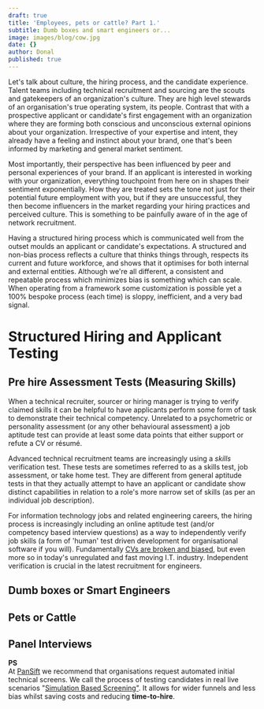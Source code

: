 ```yaml
---
draft: true
title: 'Employees, pets or cattle? Part 1.'
subtitle: Dumb boxes and smart engineers or...
image: images/blog/cow.jpg
date: {}
author: Donal
published: true
---
```

Let's talk about culture, the hiring process, and the candidate experience. Talent teams including technical recruitment and sourcing are the scouts and gatekeepers of an organization's culture. They are high level stewards of an organisation's true operating system, its people. Contrast that with a prospective applicant or candidate's first engagement with an organization where they are forming both conscious and unconscious external opinions about your organization. Irrespective of your expertise and intent, they already have a feeling and instinct about your brand, one that's been informed by marketing and general market sentiment.

Most importantly, their perspective has been influenced by peer and personal experiences of your brand. If an applicant is interested in working with your organization, everything touchpoint from here on in shapes their sentiment exponentially. How they are treated sets the tone not just for their potential future employment with you, but if they are unsuccessful, they then become influencers in the market regarding your hiring practices and perceived culture. This is something to be painfully aware of in the age of network recruitment.

Having a structured hiring process which is communicated well from the outset moulds an applicant or candidate's expectations. A structured and non-bias process reflects a culture that thinks things through, respects its current and future workforce, and shows that it optimises for both internal and external entities. Although we're all different, a consistent and repeatable process which minimizes bias is something which can scale. When operating from a framework some customization is possible yet a 100% bespoke process (each time) is sloppy, inefficient, and a very bad signal.

# Structured Hiring and Applicant Testing

## Pre hire Assessment Tests (Measuring Skills)
When a technical recruiter, sourcer or hiring manager is trying to verify claimed skills it can be helpful to have applicants perform some form of task to demonstrate their technical competency. Unrelated to a psychometric or personality assessment (or any other behavioural assessment) a job aptitude test can provide at least some data points that either support or refute a CV or résumé.

Advanced technical recruitment teams are increasingly using a *skills* verification test. These tests are sometimes referred to as a skills test, job assessment, or take home test. They are different from general aptitude tests in that they actually attempt to have an applicant or candidate show distinct capabilities in relation to a role's more narrow set of skills (as per an individual job description).

For information technology jobs and related engineering careers, the hiring process is increasingly including an online aptitude test (and/or competency based interview questions) as a way to independently verify job skills (a form of 'human' test driven development for organisational software if you will). Fundamentally [CVs are broken and biased](https://pansift.com/blog/why-cvs-and-resumes-are-broken/), but even more so in today's unregulated and fast moving I.T. industry. Independent verification is crucial in the latest recruitment for engineers.

## Dumb boxes or Smart Engineers

## Pets or Cattle

## Panel Interviews

<div class="card">
  <div class="card-header"><b>PS</b></div>
  <div class="card-body">At <a href="https://pansift.com/?utm_source=psblog&utm_medium=hyperlink&utm_campaign=launch&utm_content=sbs">PanSift</a> we recommend that organisations request automated initial technical screens. We call the process of testing candidates in real live scenarios "<a href="https://try.pansift.com/?utm_source=psblog&utm_medium=hyperlink&utm_campaign=launch&utm_content=sbs">Simulation Based Screening"</a>. It allows for wider funnels and less bias whilst saving costs and reducing <b>time-to-hire</b>.</div>
</div>
